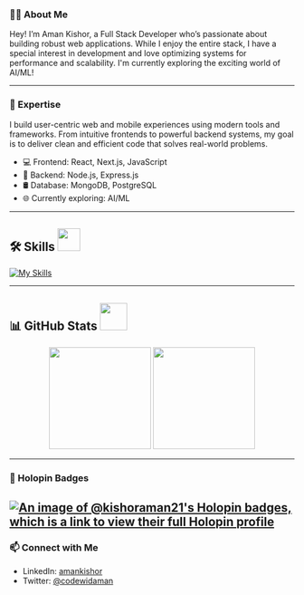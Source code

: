

<!--
**kishoraman21/kishoraman21** is a ✨ _special_ ✨ repository because its `README.md` (this file) appears on your GitHub profile.

Here are some ideas to get you started:

- 🔭 I’m currently working on ...
- 🌱 I’m currently learning ...
- 👯 I’m looking to collaborate on ...
- 🤔 I’m looking for help with ...
- 💬 Ask me about ...
- 📫 How to reach me: ...
- 😄 Pronouns: ...
- ⚡ Fun fact: ...
-->




### 👨‍💻 About Me

Hey! I’m Aman Kishor, a Full Stack Developer who’s passionate about building robust web applications. While I enjoy the entire stack, I have a special interest in development and love optimizing systems for performance and scalability. I'm currently exploring the exciting world of AI/ML!

---

### 🚀 Expertise

I build user-centric web and mobile experiences using modern tools and frameworks. From intuitive frontends to powerful backend systems, my goal is to deliver clean and efficient code that solves real-world problems.

- 💻 Frontend: React, Next.js, JavaScript  
- 🔧 Backend: Node.js, Express.js
- 🛢️ Database: MongoDB, PostgreSQL  
- 🌐 Currently exploring: AI/ML 

---

<h2>🛠 Skills <img src="https://media4.giphy.com/media/v1.Y2lkPTc5MGI3NjExYmk0amVkZDZmdGRkc2p3ODA5dnl4ZHkzdzB4ZXBxZzduaWxxdTEzbCZlcD12MV9pbnRlcm5hbF9naWZfYnlfaWQmY3Q9cw/YIoRLftPZQCFSQXIzp/giphy.gif" width="40px"></h2>

[![My Skills](https://skillicons.dev/icons?i=react,js,nodejs,expressjs,mongodb)](https://skillicons.dev)

---

<h2>📊 GitHub Stats <img src="https://media0.giphy.com/media/v1.Y2lkPTc5MGI3NjExdW5jZGk1bXZhOXd5dXEzZ2RudGVnYXBwYW9lMDE1ZXJuNmNxbnhteSZlcD12MV9pbnRlcm5hbF9naWZfYnlfaWQmY3Q9cw/CAIgh8LKFbIciGx5Qe/giphy.gif" width="48px"></h2>

<p align="center">
  <img height="180em" src="https://github-readme-stats.vercel.app/api?username=sameer-soni&rank_icon=percentile&show_icons=true&theme=algolia&show=reviews&border_radius=8"/>
  <img height="180em" src="https://github-readme-stats.vercel.app/api/top-langs/?username=sameer-soni&theme=algolia&layout=compact"/>
</p>

---

### 🏅 Holopin Badges

[![An image of @kishoraman21's Holopin badges, which is a link to view their full Holopin profile](https://holopin.me/kishoraman21)](https://holopin.io/@kishoraman21)
---

### 📫 Connect with Me

- LinkedIn: [amankishor](https://www.linkedin.com/in/aman-kishor-profile/)
- Twitter: [@codewidaman](https://x.com/codewidaman)





